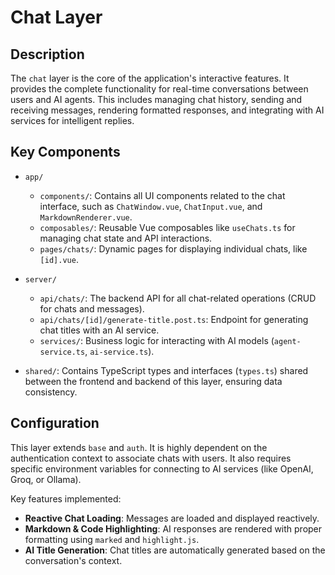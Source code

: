 # Chat Layer

## Description

The `chat` layer is the core of the application's interactive features. It provides the complete functionality for real-time conversations between users and AI agents. This includes managing chat history, sending and receiving messages, rendering formatted responses, and integrating with AI services for intelligent replies.

## Key Components

- `app/`
  - `components/`: Contains all UI components related to the chat interface, such as `ChatWindow.vue`, `ChatInput.vue`, and `MarkdownRenderer.vue`.
  - `composables/`: Reusable Vue composables like `useChats.ts` for managing chat state and API interactions.
  - `pages/chats/`: Dynamic pages for displaying individual chats, like `[id].vue`.

- `server/`
  - `api/chats/`: The backend API for all chat-related operations (CRUD for chats and messages).
  - `api/chats/[id]/generate-title.post.ts`: Endpoint for generating chat titles with an AI service.
  - `services/`: Business logic for interacting with AI models (`agent-service.ts`, `ai-service.ts`).

- `shared/`: Contains TypeScript types and interfaces (`types.ts`) shared between the frontend and backend of this layer, ensuring data consistency.

## Configuration

This layer extends `base` and `auth`. It is highly dependent on the authentication context to associate chats with users. It also requires specific environment variables for connecting to AI services (like OpenAI, Groq, or Ollama).

Key features implemented:
- **Reactive Chat Loading**: Messages are loaded and displayed reactively.
- **Markdown & Code Highlighting**: AI responses are rendered with proper formatting using `marked` and `highlight.js`.
- **AI Title Generation**: Chat titles are automatically generated based on the conversation's context.

